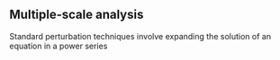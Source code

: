 ## Multiple-scale analysis

Standard perturbation techniques involve expanding the solution of an equation in a power series
<!--stackedit_data:
eyJoaXN0b3J5IjpbLTUyNTUyMDM4M119
-->